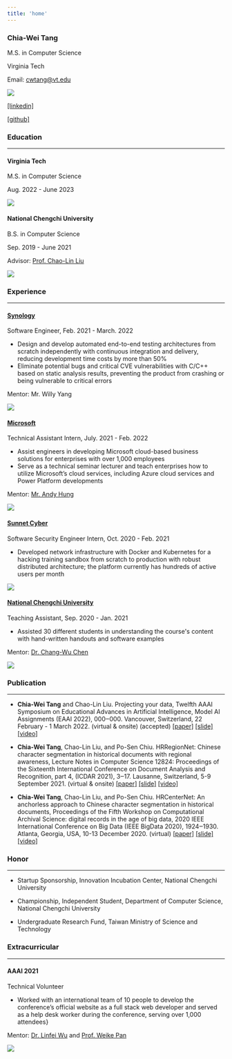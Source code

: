 ```yaml
---
title: 'home'
---
```


<div class="note">
<div class="note-content">

### Chia-Wei Tang

M.S. in Computer Science

Virginia Tech

Email: cwtang@vt.edu

</div>
<div class="note-logo-bio">

![](/img/portrait.png)

<div class="logo-content">

[[linkedin]](https://www.linkedin.com/in/chiawei-tang/)

[[github]](https://github.com/Tverous)

</div>
</div>
</div>

### Education

---

<div class="note">
<div class="note-content">

#### Virginia Tech

M.S. in Computer Science

Aug. 2022 - June 2023

</div>
<div class="note-logo">

![](/img/vt_logo.png)

</div>
</div>

<div class="note">
<div class="note-content">

#### National Chengchi University

B.S. in Computer Science

Sep. 2019 - June 2021

Advisor: [Prof. Chao-Lin Liu](https://www.cs.nccu.edu.tw/~chaolin/)

</div>
<div class="note-logo">

![](/img/nccu_logo.png)

</div>
</div>

### Experience

---

<div class="note">

<div class="note-content">

#### [Synology](https://www.synology.com/)

Software Engineer, Feb. 2021 - March. 2022

- Design and develop automated end-to-end testing architectures from scratch independently with continuous integration and delivery, reducing development time costs by more than 50%
- Eliminate potential bugs and critical CVE vulnerabilities with C/C++ based on static analysis results, preventing the product from crashing or being vulnerable to critical errors

Mentor: Mr. Willy Yang

</div>
<div class="note-logo">

![](/img/synology_logo.png)

</div>
</div>

<div class="note">

<div class="note-content">

#### [Microsoft](https://www.microsoft.com/)

Technical Assistant Intern, July. 2021 - Feb. 2022

- Assist engineers in developing Microsoft cloud-based business solutions for enterprises with over 1,000 employees
- Serve as a technical seminar lecturer and teach enterprises how to utilize Microsoft’s cloud services,
  including Azure cloud services and Power Platform developments

Mentor: [Mr. Andy Hung](https://www.linkedin.com/in/andy-hung-515a7340?originalSubdomain=tw)

</div>
<div class="note-logo">

![](/img/microsoft_logo.png)

</div>
</div>

<div class="note">
<div class="note-content">

#### [Sunnet Cyber](https://www.sunnet-cyber.com/index.html)

Software Security Engineer Intern, Oct. 2020 - Feb. 2021

- Developed network infrastructure with Docker and Kubernetes for a hacking training sandbox from scratch to production with robust distributed architecture; the platform currently has hundreds of active users per month

</div>
<div class="note-logo">

![](/img/sunnet_cyber_logo.png)

</div>
</div>

<div class="note">
<div class="note-content">

#### [National Chengchi University](https://www.nccu.edu.tw/)

Teaching Assistant, Sep. 2020 - Jan. 2021

- Assisted 30 different students in understanding the course's content with hand-written handouts and software examples

Mentor: [Dr. Chang-Wu Chen](https://github.com/changwu-tw)

</div>
<div class="note-logo">

![](/img/nccu_logo.png)

</div>
</div>

### Publication

---

- **Chia-Wei Tang** and Chao-Lin Liu. Projecting your data, Twelfth AAAI Symposium on Educational Advances in Artificial Intelligence, Model AI Assignments (EAAI 2022), 000‒000. Vancouver, Switzerland, 22 February - 1 March 2022. (virtual & onsite) (accepted) [[paper]]() [[slide]]() [[video]]()

- **Chia-Wei Tang**, Chao-Lin Liu, and Po-Sen Chiu. HRRegionNet: Chinese character segmentation in historical documents with regional awareness, Lecture Notes in Computer Science 12824: Proceedings of the Sixteenth International Conference on Document Analysis and Recognition, part 4, (ICDAR 2021), 3‒17. Lausanne, Switzerland, 5-9 September 2021. (virtual & onsite) [[paper]]() [[slide]]() [[video]]()

- **Chia-Wei Tang**, Chao-Lin Liu, and Po-Sen Chiu. HRCenterNet: An anchorless approach to Chinese character segmentation in historical documents, Proceedings of the Fifth Workshop on Computational Archival Science: digital records in the age of big data, 2020 IEEE International Conference on Big Data (IEEE BigData 2020), 1924‒1930. Atlanta, Georgia, USA, 10-13 December 2020. (virtual) [[paper]]() [[slide]]() [[video]]()

### Honor

---

- Startup Sponsorship, Innovation Incubation Center, National Chengchi University

- Championship, Independent Student, Department of Computer Science, National Chengchi University

- Undergraduate Research Fund, Taiwan Ministry of Science and Technology

### Extracurricular

---

<div class="note">

<div class="note-content">

#### AAAI 2021

Technical Volunteer

- Worked with an international team of 10 people to develop the conference’s official website as a full stack web developer and served as a help desk worker during the conference, serving over 1,000 attendees}

Mentor: [Dr. Linfei Wu](https://sites.google.com/a/email.wm.edu/teddy-lfwu/) and [Prof. Weike Pan](http://csse.szu.edu.cn/staff/panwk/index.html)

</div>
<div class="note-logo">

![](/img/aaai_logo.png)

</div>
</div>
